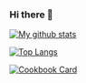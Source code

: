 ### Hi there 👋

[![My github stats](https://github-readme-stats.vercel.app/api?username=dmsl1805&count_private=true&show_icons=true&theme=yeblu)](https://github.com/dmsl1805/github-readme-stats)

[![Top Langs](https://github-readme-stats.vercel.app/api/top-langs/?username=dmsl1805&layout=compact&theme=yeblu)](https://github.com/dmsl1805/github-readme-stats)

[![Cookbook Card](https://github.com/dmsl1805/Cookbook/)](https://github.com/dmsl1805/Cookbook)

<!--
**dmsl1805/dmsl1805** is a ✨ _special_ ✨ repository because its `README.md` (this file) appears on your GitHub profile.

Here are some ideas to get you started:

- 🔭 I’m currently working on ...
- 🌱 I’m currently learning ...
- 👯 I’m looking to collaborate on ...
- 🤔 I’m looking for help with ...
- 💬 Ask me about ...
- 📫 How to reach me: ...
- 😄 Pronouns: ...
- ⚡ Fun fact: ...
-->
